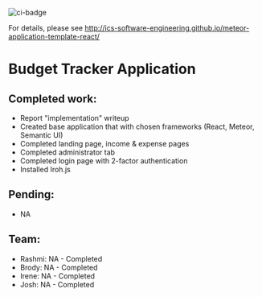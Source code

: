 ![ci-badge](https://github.com/ics-software-engineering/meteor-application-template-react/workflows/ci-meteor-application-template-react/badge.svg)

For details, please see http://ics-software-engineering.github.io/meteor-application-template-react/

# Budget Tracker Application

## Completed work:
- Report "implementation" writeup
- Created base application that with chosen frameworks (React, Meteor, Semantic UI)
- Completed landing page, income & expense pages
- Completed administrator tab
- Completed login page with 2-factor authentication
- Installed Iroh.js

## Pending:
- NA

## Team:
- Rashmi: NA - Completed
- Brody: NA - Completed
- Irene: NA - Completed
- Josh: NA - Completed

  
